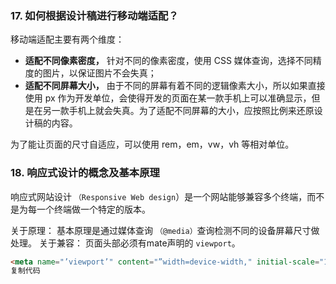 ### 17. 如何根据设计稿进行移动端适配？

移动端适配主要有两个维度：

* **适配不同像素密度，** 针对不同的像素密度，使用 CSS 媒体查询，选择不同精度的图片，以保证图片不会失真；
* **适配不同屏幕大小，** 由于不同的屏幕有着不同的逻辑像素大小，所以如果直接使用 px 作为开发单位，会使得开发的页面在某一款手机上可以准确显示，但是在另一款手机上就会失真。为了适配不同屏幕的大小，应按照比例来还原设计稿的内容。

为了能让页面的尺寸自适应，可以使用 rem，em，vw，vh 等相对单位。

### 18. 响应式设计的概念及基本原理

响应式网站设计 `（Responsive Web design`）是一个网站能够兼容多个终端，而不是为每一个终端做一个特定的版本。

关于原理： 基本原理是通过媒体查询 `（@media）`查询检测不同的设备屏幕尺寸做处理。
关于兼容： 页面头部必须有mate声明的 `viewport`。

```html
<meta name="’viewport’" content="”width=device-width," initial-scale="1." maximum-scale="1,user-scalable=no”"/>
复制代码
```
